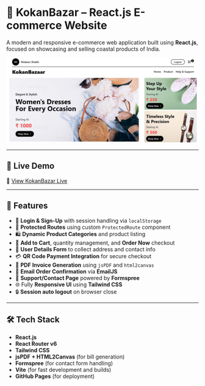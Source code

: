 # 🛒 KokanBazar – React.js E-commerce Website

A modern and responsive e-commerce web application built using **React.js**, focused on showcasing and selling coastal products of India.

![KokanBazar Screenshot](KokanBazar.PNG) <!-- optional: update this with an actual screenshot -->

---

## 🚀 Live Demo

🔗 [View KokanBazar Live](https://mubeen2005.github.io/KokanBazar)

---

## 📌 Features

- 🔐 **Login & Sign-Up** with session handling via `localStorage`
- 🧭 **Protected Routes** using custom `ProtectedRoute` component
- 🛍️ **Dynamic Product Categories** and product listing
- 🛒 **Add to Cart**, quantity management, and **Order Now** checkout
- 📝 **User Details Form** to collect address and contact info
- 💳 **QR Code Payment Integration** for secure checkout
- 🧾 **PDF Invoice Generation** using `jsPDF` and `html2canvas`
- 📧 **Email Order Confirmation** via **EmailJS**
- 🤝 **Support/Contact Page** powered by **Formspree**
- 🌐 Fully **Responsive UI** using **Tailwind CSS**
- 🔒 **Session auto logout** on browser close

---

## 🛠️ Tech Stack

- **React.js**
- **React Router v6**
- **Tailwind CSS**
- **jsPDF + HTML2Canvas** (for bill generation)
- **Formspree** (for contact form handling)
- **Vite** (for fast development and builds)
- **GitHub Pages** (for deployment)

